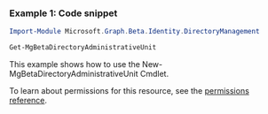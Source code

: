 ### Example 1: Code snippet

```powershell
Import-Module Microsoft.Graph.Beta.Identity.DirectoryManagement

Get-MgBetaDirectoryAdministrativeUnit
```
This example shows how to use the New-MgBetaDirectoryAdministrativeUnit Cmdlet.

To learn about permissions for this resource, see the [permissions reference](/graph/permissions-reference).

